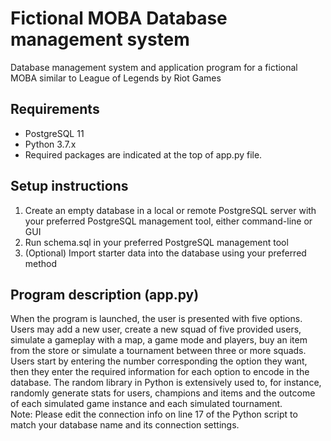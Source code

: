 # Fictional MOBA Database management system
Database management system and application program for a fictional MOBA similar to League of Legends by Riot Games

## Requirements
* PostgreSQL 11
* Python 3.7.x
* Required packages are indicated at the top of app.py file.

## Setup instructions
1. Create an empty database in a local or remote PostgreSQL server with your preferred PostgreSQL management tool, either command-line or GUI
2. Run schema.sql in your preferred PostgreSQL management tool
3. (Optional) Import starter data into the database using your preferred method

## Program description (app.py)
When the program is launched, the user is presented with five options. Users may add a new user, create a new squad of five provided users, simulate a gameplay with a map, a game mode and players, buy an item from the store or simulate a tournament between three or more squads. Users start by entering the number corresponding the option they want, then they enter the required information for each option to encode in the database. The random library in Python is extensively used to, for instance, randomly generate stats for users, champions and items and the outcome of each simulated game instance and each simulated tournament.  
Note: Please edit the connection info on line 17 of the Python script to match your database name and its connection settings.